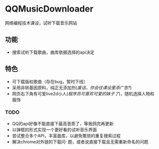 # QQMusicDownloader
网络编程技术课设，试听下载音乐网站

## 功能
- 搜索试听下载歌曲，曲库依据选择的api决定

## 特色
- 可下载版权歌曲（存在bug，暂时下线）
- 采用非转基因原料，纯正无添加剂(*废话，你会往课设里添广告?*)
- 网页右下角有可爱live2d小人(*程序员可喜欢可爱的妹子了*)，随机选择人物和服饰

### TODO
- QQ的api好像不能直接下最高音质了，等我鸽完再更新
- 以弹框的形式实现一个更好看的试听音乐界面
- 尝试整合多个API，丰富曲库，以避免繁琐的重复搜索过程
- 解决chrome对外链的下载问·  题，或者说直接下载且无需重新命名的问题